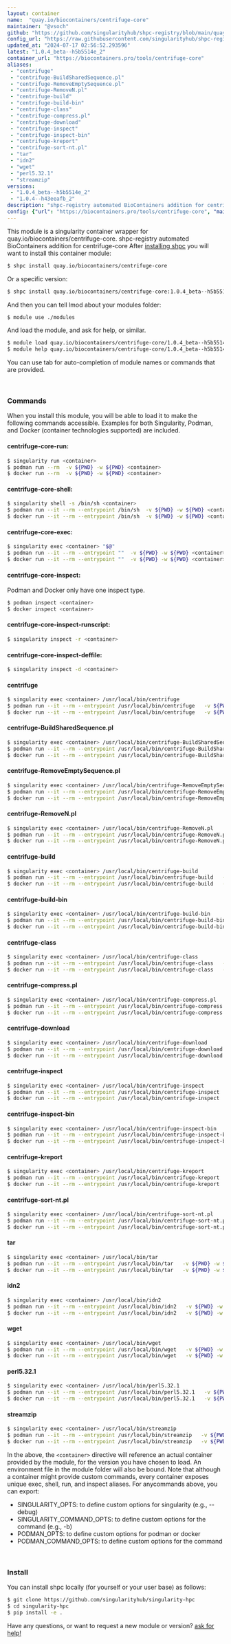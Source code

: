 ```yaml
---
layout: container
name:  "quay.io/biocontainers/centrifuge-core"
maintainer: "@vsoch"
github: "https://github.com/singularityhub/shpc-registry/blob/main/quay.io/biocontainers/centrifuge-core/container.yaml"
config_url: "https://raw.githubusercontent.com/singularityhub/shpc-registry/main/quay.io/biocontainers/centrifuge-core/container.yaml"
updated_at: "2024-07-17 02:56:52.293596"
latest: "1.0.4_beta--h5b5514e_2"
container_url: "https://biocontainers.pro/tools/centrifuge-core"
aliases:
 - "centrifuge"
 - "centrifuge-BuildSharedSequence.pl"
 - "centrifuge-RemoveEmptySequence.pl"
 - "centrifuge-RemoveN.pl"
 - "centrifuge-build"
 - "centrifuge-build-bin"
 - "centrifuge-class"
 - "centrifuge-compress.pl"
 - "centrifuge-download"
 - "centrifuge-inspect"
 - "centrifuge-inspect-bin"
 - "centrifuge-kreport"
 - "centrifuge-sort-nt.pl"
 - "tar"
 - "idn2"
 - "wget"
 - "perl5.32.1"
 - "streamzip"
versions:
 - "1.0.4_beta--h5b5514e_2"
 - "1.0.4--h43eeafb_2"
description: "shpc-registry automated BioContainers addition for centrifuge-core"
config: {"url": "https://biocontainers.pro/tools/centrifuge-core", "maintainer": "@vsoch", "description": "shpc-registry automated BioContainers addition for centrifuge-core", "latest": {"1.0.4_beta--h5b5514e_2": "sha256:7801552791c4b778bea9a544debff237f2383bee2718484a5bd574b9b89866d8"}, "tags": {"1.0.4_beta--h5b5514e_2": "sha256:7801552791c4b778bea9a544debff237f2383bee2718484a5bd574b9b89866d8", "1.0.4--h43eeafb_2": "sha256:a9b5a137912f45edc9a74b9bac4338e7b5a48edbc689b635c8d423c68966ac2f"}, "docker": "quay.io/biocontainers/centrifuge-core", "aliases": {"centrifuge": "/usr/local/bin/centrifuge", "centrifuge-BuildSharedSequence.pl": "/usr/local/bin/centrifuge-BuildSharedSequence.pl", "centrifuge-RemoveEmptySequence.pl": "/usr/local/bin/centrifuge-RemoveEmptySequence.pl", "centrifuge-RemoveN.pl": "/usr/local/bin/centrifuge-RemoveN.pl", "centrifuge-build": "/usr/local/bin/centrifuge-build", "centrifuge-build-bin": "/usr/local/bin/centrifuge-build-bin", "centrifuge-class": "/usr/local/bin/centrifuge-class", "centrifuge-compress.pl": "/usr/local/bin/centrifuge-compress.pl", "centrifuge-download": "/usr/local/bin/centrifuge-download", "centrifuge-inspect": "/usr/local/bin/centrifuge-inspect", "centrifuge-inspect-bin": "/usr/local/bin/centrifuge-inspect-bin", "centrifuge-kreport": "/usr/local/bin/centrifuge-kreport", "centrifuge-sort-nt.pl": "/usr/local/bin/centrifuge-sort-nt.pl", "tar": "/usr/local/bin/tar", "idn2": "/usr/local/bin/idn2", "wget": "/usr/local/bin/wget", "perl5.32.1": "/usr/local/bin/perl5.32.1", "streamzip": "/usr/local/bin/streamzip"}}
---
```


This module is a singularity container wrapper for quay.io/biocontainers/centrifuge-core.
shpc-registry automated BioContainers addition for centrifuge-core
After [installing shpc](#install) you will want to install this container module:


```bash
$ shpc install quay.io/biocontainers/centrifuge-core
```

Or a specific version:

```bash
$ shpc install quay.io/biocontainers/centrifuge-core:1.0.4_beta--h5b5514e_2
```

And then you can tell lmod about your modules folder:

```bash
$ module use ./modules
```

And load the module, and ask for help, or similar.

```bash
$ module load quay.io/biocontainers/centrifuge-core/1.0.4_beta--h5b5514e_2
$ module help quay.io/biocontainers/centrifuge-core/1.0.4_beta--h5b5514e_2
```

You can use tab for auto-completion of module names or commands that are provided.

<br>

### Commands

When you install this module, you will be able to load it to make the following commands accessible.
Examples for both Singularity, Podman, and Docker (container technologies supported) are included.

#### centrifuge-core-run:

```bash
$ singularity run <container>
$ podman run --rm  -v ${PWD} -w ${PWD} <container>
$ docker run --rm  -v ${PWD} -w ${PWD} <container>
```

#### centrifuge-core-shell:

```bash
$ singularity shell -s /bin/sh <container>
$ podman run --it --rm --entrypoint /bin/sh  -v ${PWD} -w ${PWD} <container>
$ docker run --it --rm --entrypoint /bin/sh  -v ${PWD} -w ${PWD} <container>
```

#### centrifuge-core-exec:

```bash
$ singularity exec <container> "$@"
$ podman run --it --rm --entrypoint ""  -v ${PWD} -w ${PWD} <container> "$@"
$ docker run --it --rm --entrypoint ""  -v ${PWD} -w ${PWD} <container> "$@"
```

#### centrifuge-core-inspect:

Podman and Docker only have one inspect type.

```bash
$ podman inspect <container>
$ docker inspect <container>
```

#### centrifuge-core-inspect-runscript:

```bash
$ singularity inspect -r <container>
```

#### centrifuge-core-inspect-deffile:

```bash
$ singularity inspect -d <container>
```


#### centrifuge

```bash
$ singularity exec <container> /usr/local/bin/centrifuge
$ podman run --it --rm --entrypoint /usr/local/bin/centrifuge   -v ${PWD} -w ${PWD} <container> -c " $@"
$ docker run --it --rm --entrypoint /usr/local/bin/centrifuge   -v ${PWD} -w ${PWD} <container> -c " $@"
```


#### centrifuge-BuildSharedSequence.pl

```bash
$ singularity exec <container> /usr/local/bin/centrifuge-BuildSharedSequence.pl
$ podman run --it --rm --entrypoint /usr/local/bin/centrifuge-BuildSharedSequence.pl   -v ${PWD} -w ${PWD} <container> -c " $@"
$ docker run --it --rm --entrypoint /usr/local/bin/centrifuge-BuildSharedSequence.pl   -v ${PWD} -w ${PWD} <container> -c " $@"
```


#### centrifuge-RemoveEmptySequence.pl

```bash
$ singularity exec <container> /usr/local/bin/centrifuge-RemoveEmptySequence.pl
$ podman run --it --rm --entrypoint /usr/local/bin/centrifuge-RemoveEmptySequence.pl   -v ${PWD} -w ${PWD} <container> -c " $@"
$ docker run --it --rm --entrypoint /usr/local/bin/centrifuge-RemoveEmptySequence.pl   -v ${PWD} -w ${PWD} <container> -c " $@"
```


#### centrifuge-RemoveN.pl

```bash
$ singularity exec <container> /usr/local/bin/centrifuge-RemoveN.pl
$ podman run --it --rm --entrypoint /usr/local/bin/centrifuge-RemoveN.pl   -v ${PWD} -w ${PWD} <container> -c " $@"
$ docker run --it --rm --entrypoint /usr/local/bin/centrifuge-RemoveN.pl   -v ${PWD} -w ${PWD} <container> -c " $@"
```


#### centrifuge-build

```bash
$ singularity exec <container> /usr/local/bin/centrifuge-build
$ podman run --it --rm --entrypoint /usr/local/bin/centrifuge-build   -v ${PWD} -w ${PWD} <container> -c " $@"
$ docker run --it --rm --entrypoint /usr/local/bin/centrifuge-build   -v ${PWD} -w ${PWD} <container> -c " $@"
```


#### centrifuge-build-bin

```bash
$ singularity exec <container> /usr/local/bin/centrifuge-build-bin
$ podman run --it --rm --entrypoint /usr/local/bin/centrifuge-build-bin   -v ${PWD} -w ${PWD} <container> -c " $@"
$ docker run --it --rm --entrypoint /usr/local/bin/centrifuge-build-bin   -v ${PWD} -w ${PWD} <container> -c " $@"
```


#### centrifuge-class

```bash
$ singularity exec <container> /usr/local/bin/centrifuge-class
$ podman run --it --rm --entrypoint /usr/local/bin/centrifuge-class   -v ${PWD} -w ${PWD} <container> -c " $@"
$ docker run --it --rm --entrypoint /usr/local/bin/centrifuge-class   -v ${PWD} -w ${PWD} <container> -c " $@"
```


#### centrifuge-compress.pl

```bash
$ singularity exec <container> /usr/local/bin/centrifuge-compress.pl
$ podman run --it --rm --entrypoint /usr/local/bin/centrifuge-compress.pl   -v ${PWD} -w ${PWD} <container> -c " $@"
$ docker run --it --rm --entrypoint /usr/local/bin/centrifuge-compress.pl   -v ${PWD} -w ${PWD} <container> -c " $@"
```


#### centrifuge-download

```bash
$ singularity exec <container> /usr/local/bin/centrifuge-download
$ podman run --it --rm --entrypoint /usr/local/bin/centrifuge-download   -v ${PWD} -w ${PWD} <container> -c " $@"
$ docker run --it --rm --entrypoint /usr/local/bin/centrifuge-download   -v ${PWD} -w ${PWD} <container> -c " $@"
```


#### centrifuge-inspect

```bash
$ singularity exec <container> /usr/local/bin/centrifuge-inspect
$ podman run --it --rm --entrypoint /usr/local/bin/centrifuge-inspect   -v ${PWD} -w ${PWD} <container> -c " $@"
$ docker run --it --rm --entrypoint /usr/local/bin/centrifuge-inspect   -v ${PWD} -w ${PWD} <container> -c " $@"
```


#### centrifuge-inspect-bin

```bash
$ singularity exec <container> /usr/local/bin/centrifuge-inspect-bin
$ podman run --it --rm --entrypoint /usr/local/bin/centrifuge-inspect-bin   -v ${PWD} -w ${PWD} <container> -c " $@"
$ docker run --it --rm --entrypoint /usr/local/bin/centrifuge-inspect-bin   -v ${PWD} -w ${PWD} <container> -c " $@"
```


#### centrifuge-kreport

```bash
$ singularity exec <container> /usr/local/bin/centrifuge-kreport
$ podman run --it --rm --entrypoint /usr/local/bin/centrifuge-kreport   -v ${PWD} -w ${PWD} <container> -c " $@"
$ docker run --it --rm --entrypoint /usr/local/bin/centrifuge-kreport   -v ${PWD} -w ${PWD} <container> -c " $@"
```


#### centrifuge-sort-nt.pl

```bash
$ singularity exec <container> /usr/local/bin/centrifuge-sort-nt.pl
$ podman run --it --rm --entrypoint /usr/local/bin/centrifuge-sort-nt.pl   -v ${PWD} -w ${PWD} <container> -c " $@"
$ docker run --it --rm --entrypoint /usr/local/bin/centrifuge-sort-nt.pl   -v ${PWD} -w ${PWD} <container> -c " $@"
```


#### tar

```bash
$ singularity exec <container> /usr/local/bin/tar
$ podman run --it --rm --entrypoint /usr/local/bin/tar   -v ${PWD} -w ${PWD} <container> -c " $@"
$ docker run --it --rm --entrypoint /usr/local/bin/tar   -v ${PWD} -w ${PWD} <container> -c " $@"
```


#### idn2

```bash
$ singularity exec <container> /usr/local/bin/idn2
$ podman run --it --rm --entrypoint /usr/local/bin/idn2   -v ${PWD} -w ${PWD} <container> -c " $@"
$ docker run --it --rm --entrypoint /usr/local/bin/idn2   -v ${PWD} -w ${PWD} <container> -c " $@"
```


#### wget

```bash
$ singularity exec <container> /usr/local/bin/wget
$ podman run --it --rm --entrypoint /usr/local/bin/wget   -v ${PWD} -w ${PWD} <container> -c " $@"
$ docker run --it --rm --entrypoint /usr/local/bin/wget   -v ${PWD} -w ${PWD} <container> -c " $@"
```


#### perl5.32.1

```bash
$ singularity exec <container> /usr/local/bin/perl5.32.1
$ podman run --it --rm --entrypoint /usr/local/bin/perl5.32.1   -v ${PWD} -w ${PWD} <container> -c " $@"
$ docker run --it --rm --entrypoint /usr/local/bin/perl5.32.1   -v ${PWD} -w ${PWD} <container> -c " $@"
```


#### streamzip

```bash
$ singularity exec <container> /usr/local/bin/streamzip
$ podman run --it --rm --entrypoint /usr/local/bin/streamzip   -v ${PWD} -w ${PWD} <container> -c " $@"
$ docker run --it --rm --entrypoint /usr/local/bin/streamzip   -v ${PWD} -w ${PWD} <container> -c " $@"
```



In the above, the `<container>` directive will reference an actual container provided
by the module, for the version you have chosen to load. An environment file in the
module folder will also be bound. Note that although a container
might provide custom commands, every container exposes unique exec, shell, run, and
inspect aliases. For anycommands above, you can export:

 - SINGULARITY_OPTS: to define custom options for singularity (e.g., --debug)
 - SINGULARITY_COMMAND_OPTS: to define custom options for the command (e.g., -b)
 - PODMAN_OPTS: to define custom options for podman or docker
 - PODMAN_COMMAND_OPTS: to define custom options for the command

<br>

### Install

You can install shpc locally (for yourself or your user base) as follows:

```bash
$ git clone https://github.com/singularityhub/singularity-hpc
$ cd singularity-hpc
$ pip install -e .
```

Have any questions, or want to request a new module or version? [ask for help!](https://github.com/singularityhub/singularity-hpc/issues)